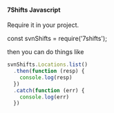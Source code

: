 #### 7Shifts Javascript

Require it in your project.

const svnShifts = require('7shifts');

then you can do things like

``` javascript
svnShifts.Locations.list()
  .then(function (resp) {
    console.log(resp)
  })
  .catch(function (err) {
    console.log(err)
  })
```